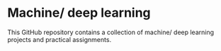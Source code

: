# Machine/ deep learning 
This GitHub repository contains a collection of machine/ deep learning projects and practical assignments.
